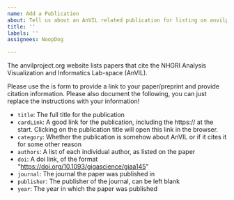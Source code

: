 ```yaml
---
name: Add a Publication
about: Tell us about an AnVIL related publication for listing on anvilproject.org
title: ''
labels: ''
assignees: NoopDog

---
```


The anvilproject.org website lists papers that cite the NHGRI Analysis Visualization
and Informatics Lab-space (AnVIL).

Please use the is form to provide a link to your paper/preprint and provide citation information. Please also document the following, you can just replace the instructions with your information!

- `title`: The full title for the publication
- `cardLink`: A good link for the publication, including the https:// at the start. Clicking on the publication title will open this link in the browser.
- `category`: Whether the publication is somehow about AnVIL or if it cites it for some other reason
- `authors`: A list of each individual author, as listed on the paper
- `doi`: A doi link, of the format "https://doi.org/10.1093/gigascience/giaa145"
- `journal`: The journal the paper was published in
- `publisher`: The publisher of the journal, can be left blank
- `year`: The year in which the paper was published
